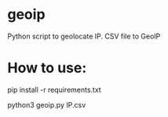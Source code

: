 # geoip
Python script to geolocate IP.
CSV file to GeoIP

# How to use:
pip install -r requirements.txt

python3 geoip.py IP.csv


